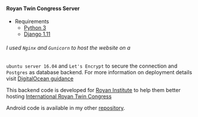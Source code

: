 #### Royan Twin Congress Server

* Requirements
  * [Python 3](https://www.python.org/)
  * [Django 1.11](https://www.djangoproject.com/)

###### I used `Nginx` and `Gunicorn` to host the website on a
`ubuntu server 16.04` and `Let's Encrypt` to secure the connection and
`Postgres` as database backend. For more information on deployment
details visit [DigitalOcean guidance](https://www.digitalocean.com/community/tutorials/how-to-set-up-django-with-postgres-nginx-and-gunicorn-on-ubuntu-16-04)

This backend code is developed for [Royan Institute](http://www.royaninstitute.org/)
to help them better hosting [International Royan Twin Congress](http://www.royancongress.com/)

Android code is available in my other [repository](https://github.com/szamani20/Royan-Twin-Congress-Android).